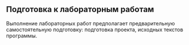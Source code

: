 ## Подготовка к лабораторным работам

Выполнение лабораторных работ предполагает предварительную
самостоятельную подготовку: подготовка проекта, исходных текстов программы.
